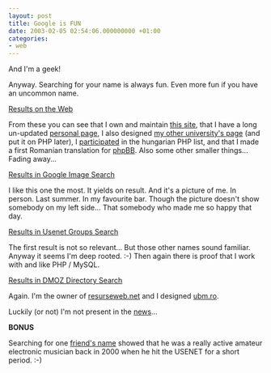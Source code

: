 ```yaml
---
layout: post
title: Google is FUN
date: 2003-02-05 02:54:06.000000000 +01:00
categories:
- web
---
```

And I'm a geek!

Anyway. Searching for your name is always fun. Even more fun if you have an uncommon name.

<a href="http://www.google.com/search?q=rusiczki">Results on the Web</a>

From these you can see that I own and maintain <a href="http://www.resurseweb.net/">this site</a>, that I have a long un-updated <a href="http://www.geocities.com/rusiczkij/" title="My Geocities page right from 1998...">personal page</a>, I also designed <a href="http://www.ubm.ro/ubm/" title="ubm.ro">my other university's page</a> (and put it on PHP later), I <a href="http://gimli.externet.hu/pipermail/wl-phplista/2000-December/date.html" title="The December 2000 archives">participated</a> in the hungarian PHP list, and that I made a first Romanian translation for <a href="http://www.phpbb.com" title="The BEST free bulletin board system!">phpBB</a>. Also some other smaller things... Fading away...

<a href="http://images.google.com/images?q=rusiczki">Results in Google Image Search</a>

I like this one the most. It yields on result. And it's a picture of me. In person. Last summer. In my favourite bar. Though the picture doesn't show somebody on my left side... That somebody who made me so happy that day.

<a href="http://groups.google.com/groups?q=rusiczki">Results in Usenet Groups Search</a>

The first result is not so relevant... But those other names sound familiar. Anyway it seems I'm deep rooted. :-) Then again there is proof that I work with and like PHP / MySQL.

<a href="http://www.google.com/search?q=rusiczki&sa=N&tab=gd&cat=gwd%2FTop">Results in DMOZ Directory Search</a>

Again. I'm the owner of <a href="http://www.resurseweb.net/">resurseweb.net</a> and I designed <a href="http://www.ubm.ro/ubm/">ubm.ro</a>.

Luckily (or not) I'm not present in the <a href="http://news.google.com/news?q=rusiczki">news</a>...

<b>BONUS</b>

Searching for one <a href="http://groups.google.com/groups?q=%22bogdan+rosu%22">friend's name</a> showed that he was a really active amateur electronic musician back in 2000 when he hit the USENET for a short period. :-)
